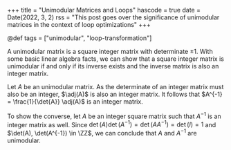 +++
title = "Unimodular Matrices and Loops"
hascode = true
date = Date(2022, 3, 2)
rss = "This post goes over the significance of unimodular matrices in the
context of loop optimizations"
+++

@def tags = ["unimodular", "loop-transformation"]

A unimodular matrix is a square integer matrix with determinate $\pm 1$. With
some basic linear algebra facts, we can show that a square integer matrix is
unimodular if and only if its inverse exists and the inverse matrix is also an
integer matrix.

Let $A$ be an unimodular matrix. As the determinate of an integer matrix must
also be an integer, $\adj(A)$ is also an integer matrix. It follows that $A^{-1}
= \frac{1}{\det{A}} \adj(A)$ is an integer matrix.

To show the converse, let $A$ be an integer square matrix such that $A^{-1}$ is
an integer matrix as well. Since $\det(A) \det(A^{-1}) = \det(A A^{-1}) = \det(I)
= 1$ and $\det(A), \det(A^{-1}) \in \ZZ$, we can conclude that $A$ and $A^{-1}$
are unimodular.

